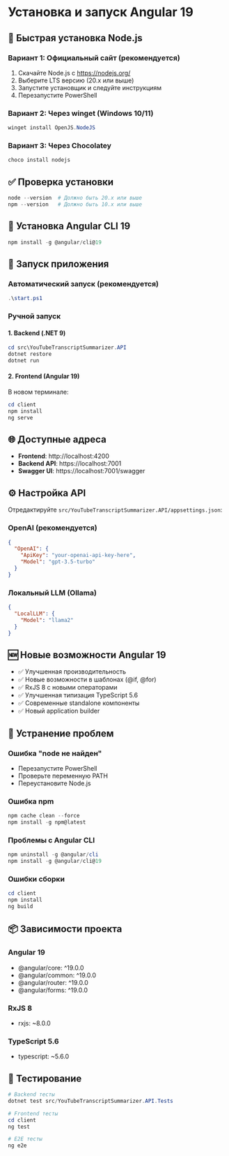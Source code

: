 # Установка и запуск Angular 19

## 🚀 Быстрая установка Node.js

### Вариант 1: Официальный сайт (рекомендуется)
1. Скачайте Node.js с https://nodejs.org/
2. Выберите LTS версию (20.x или выше)
3. Запустите установщик и следуйте инструкциям
4. Перезапустите PowerShell

### Вариант 2: Через winget (Windows 10/11)
```powershell
winget install OpenJS.NodeJS
```

### Вариант 3: Через Chocolatey
```powershell
choco install nodejs
```

## ✅ Проверка установки

```powershell
node --version  # Должно быть 20.x или выше
npm --version   # Должно быть 10.x или выше
```

## 🎯 Установка Angular CLI 19

```powershell
npm install -g @angular/cli@19
```

## 🚀 Запуск приложения

### Автоматический запуск (рекомендуется)
```powershell
.\start.ps1
```

### Ручной запуск

#### 1. Backend (.NET 9)
```powershell
cd src\YouTubeTranscriptSummarizer.API
dotnet restore
dotnet run
```

#### 2. Frontend (Angular 19)
В новом терминале:
```powershell
cd client
npm install
ng serve
```

## 🌐 Доступные адреса

- **Frontend**: http://localhost:4200
- **Backend API**: https://localhost:7001
- **Swagger UI**: https://localhost:7001/swagger

## ⚙️ Настройка API

Отредактируйте `src/YouTubeTranscriptSummarizer.API/appsettings.json`:

### OpenAI (рекомендуется)
```json
{
  "OpenAI": {
    "ApiKey": "your-openai-api-key-here",
    "Model": "gpt-3.5-turbo"
  }
}
```

### Локальный LLM (Ollama)
```json
{
  "LocalLLM": {
    "Model": "llama2"
  }
}
```

## 🆕 Новые возможности Angular 19

- ✅ Улучшенная производительность
- ✅ Новые возможности в шаблонах (@if, @for)
- ✅ RxJS 8 с новыми операторами
- ✅ Улучшенная типизация TypeScript 5.6
- ✅ Современные standalone компоненты
- ✅ Новый application builder

## 🐛 Устранение проблем

### Ошибка "node не найден"
- Перезапустите PowerShell
- Проверьте переменную PATH
- Переустановите Node.js

### Ошибка npm
```powershell
npm cache clean --force
npm install -g npm@latest
```

### Проблемы с Angular CLI
```powershell
npm uninstall -g @angular/cli
npm install -g @angular/cli@19
```

### Ошибки сборки
```powershell
cd client
npm install
ng build
```

## 📦 Зависимости проекта

### Angular 19
- @angular/core: ^19.0.0
- @angular/common: ^19.0.0
- @angular/router: ^19.0.0
- @angular/forms: ^19.0.0

### RxJS 8
- rxjs: ~8.0.0

### TypeScript 5.6
- typescript: ~5.6.0

## 🧪 Тестирование

```powershell
# Backend тесты
dotnet test src/YouTubeTranscriptSummarizer.API.Tests

# Frontend тесты
cd client
ng test

# E2E тесты
ng e2e
``` 